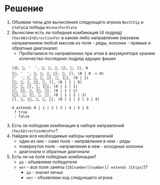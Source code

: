 # Решение
1. Объявим типы для вычисления следующего игрока `NextChip` и статуса победы `WinnerForState`
2. Вычислим есть ли победная комбинация (4 подряд) `CheckWinInDirectionFor` в каком-либо направлении (назовем направлением любой массив из поля - ряды, колонки - прямые и обратные диагонали):
   - Пробегаемся по направлению при этом в аккумуляторе храним количество последних подряд идущих фишек
    ```
   [🟡, 🔴, '  ', 🔴, 🔴, 🔴, 🔴], 🔴, [], 0
   [🔴, '  ', 🔴, 🔴, 🔴, 🔴], 🔴, [], (0 | 0 -> 0)
   ['  ', 🔴, 🔴, 🔴, 🔴], 🔴, [🔴], (0 | 1)
   [🔴, 🔴, 🔴, 🔴], 🔴, [], (0 | 1 | 0)
   [🔴, 🔴, 🔴], 🔴, [🔴], (0 | 1 | 1)
   [🔴, 🔴], 🔴, [🔴, 🔴], (0 | 1 | 2)
   [🔴], 🔴, [🔴, 🔴, 🔴], (0 | 1 | 2 | 3)
   [], 🔴, [🔴, 🔴, 🔴, 🔴], (0 | 1 | 2 | 3 | 4)
   
   4 extends 0 | 1 | 2 | 3 | 4 | 5 | 6
     ? true
     : false
   ```
3. Есть ли победная комбинация в наборе направлений `CheckDirectionWinFor`?
4. Найдем все необходимые наборы направлений 
   - один из них - само поле - направления в нем - ряды
   - повернутое поле - направления в нем - исходные колонки
   - диагонали и обратные диагонали
5. Есть ли на поле победные комбинации?
   - `да` - объявляем победителя
   - `нет` - все поля заняты (`[B[number][number]] extends [Chips]`)? 
     - `да` - значит ничья
     - `нет` - объявляем ход следующего игрока
